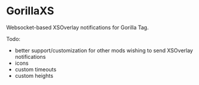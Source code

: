 # GorillaXS
Websocket-based XSOverlay notifications for Gorilla Tag.

Todo:
- better support/customization for other mods wishing to send XSOverlay notifications
 - icons
 - custom timeouts
 - custom heights
